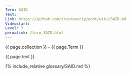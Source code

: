 ```yaml
---
Term: SAID
Text: 
Link: https://github.com/trustoverip/acdc/wiki/SAID.md
Videostart: 
Level: 7
permalink: /term_SAID.html
---
```


{{ page.collection }} - {{ page.Term }}

   {{ page.text }}

{% include_relative glossary/SAID.md %}
